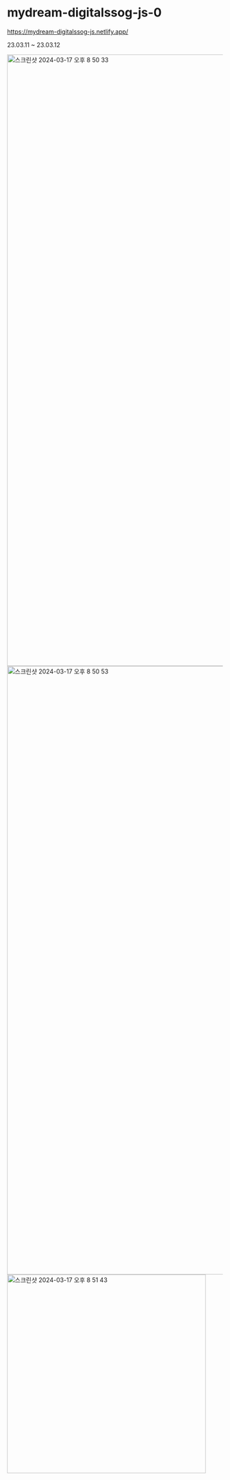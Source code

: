 # mydream-digitalssog-js-0

https://mydream-digitalssog-js.netlify.app/

23.03.11 ~ 23.03.12

<img width="1428" alt="스크린샷 2024-03-17 오후 8 50 33" src="https://github.com/Ellie998/mydream-digitalssog-js-0/assets/89681100/da1db700-3b6f-48db-86d3-f8e5ba3f9cea">

<img width="1421" alt="스크린샷 2024-03-17 오후 8 50 53" src="https://github.com/Ellie998/mydream-digitalssog-js-0/assets/89681100/1f3a6d44-9611-4ab3-b7c9-5272cf564377">

<img width="464" alt="스크린샷 2024-03-17 오후 8 51 43" src="https://github.com/Ellie998/mydream-digitalssog-js-0/assets/89681100/fa0e639d-8766-4573-918e-ce6284250d20">
